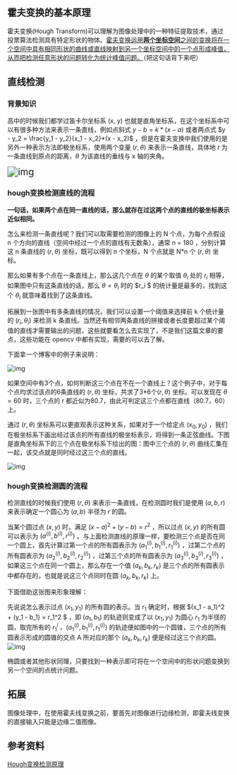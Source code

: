 ## 霍夫变换的基本原理

霍夫变换(Hough Transform)可以理解为图像处理中的一种特征提取技术，通过投票算法检测具有特定形状的物体。<u>霍夫变换运用**两个坐标空间**之间的变换将在一个空间中具有相同形状的曲线或直线映射到另一个坐标空间中的一个点形成峰值，从而把检测任意形状的问题转化为统计峰值问题。</u>（把这句话背下来吧）

## 直线检测

### 背景知识

高中的时候我们都学过笛卡尔坐标系 (x, y) 也就是直角坐标系，在这个坐标系中可以有很多种方法来表示一条直线，例如点斜式 $y - b = k*(x - a)$ 或者两点式 $y - y_2 = \frac{y_1 - y_2}{x_1 - x_2}*(x - x_2)$ ，但是在霍夫变换中我们使用的是另外一种表示方法即极坐标系，使用两个变量 $(r, \theta)$ 来表示一条直线，具体地 $r$ 为一条直线到原点的距离，$\theta$ 为该直线的垂线与 x 轴的夹角。

<img src="https://i.loli.net/2020/05/18/LJqOWVRHSrPTGFc.gif" alt="img" style="zoom:150%;" />

### hough变换检测直线的流程

**一句话，如果两个点在同一直线的话，那么就存在过这两个点的直线的极坐标表示近似相同。**

怎么来检测一条直线呢？我们可以取需要检测的图像上的 N 个点，为每个点假设 n 个方向的直线（空间中经过一个点的直线有无数条），通常 n = 180 ，分别计算这 n 条直线的 $(r, \theta)$ 坐标，既可以得到 n 个坐标，N 个点就是 N*n 个 $(r, \theta)$ 坐标。

那么如果有多个点在一条直线上，那么这几个点在 $\theta$ 的某个取值 $\theta_i$ 处的 $r_i$ 相等，如果图中只有这条直线的话，那么 $\theta = \theta_i$ 时的 $r_i $ 的统计量是最多的，找到这个 $\theta_i$ 就意味着找到了这条直线。

拓展到一张图中有多条直线的情况，我们可以设置一个阈值来选择前 k 个统计量的 $(r_i, \theta_i)$ 来检测 k 条直线。当然还有相邻两条直线的拼接或者长度要超过某个阈值的直线才需要输出的问题，这些就要看怎么去实现了，不是我们这篇文章的要点，这些功能在 opencv 中都有实现，需要的可以去了解。

下面拿一个博客中的例子来说明：

![img](https://i.loli.net/2020/05/18/dieU4B871rtCPRM.jpg)

如果空间中有3个点，如何判断这三个点在不在一个直线上？这个例子中，对于每个点均求过该点的6条直线的 $(r,\theta)$ 坐标，共求了3*6个$(r,\theta)$ 坐标。可以发现在 $\theta = 60$ 时，三个点的 r 都近似为80.7，由此可判定这三个点都在直线（80.7，60）上。

通过 $(r, \theta)$  坐标系可以更直观表示这种关系，如果对于一个给定点 $(x_0,y_0)$ ，我们在极坐标系下画出经过该点的所有直线的极坐标表示，将得到一条正弦曲线。下图是直角坐标系下的三个点在极坐标系下绘出的图：图中三个点的 $(r, \theta)$  曲线汇集在一起，该交点就是同时经过这三个点的直线。 

![img](https://i.loli.net/2020/05/18/2oUrP4SNmYCyZWw.jpg)

### hough变换检测圆的流程

检测直线的时候我们使用 $(r, \theta)$ 来表示一条直线，在检测圆时我们是使用 $(a,b,r)$ 来表示确定一个圆心为 $(a,b)$ 半径为 $r$ 的圆。

当某个圆过点 $(x,y)$ 时，满足 $(x - a)^2 + (y - b) = r^2$ ，所以过点 $(x,y)$ 的所有圆可以表示为 $(a^{(i)},b^{(i)}, r^{(i)})$ 。与上面检测直线的原理一样，要检测三个点是否在同一个圆上，首先计算过第一个点的所有圆表示为 $(a_1^{(i)},b_1^{(i)}, r_1^{(i)})$ ，过第二个点的所有圆表示为 $(a_2^{(i)},b_2^{(i)}, r_2^{(i)})$ ，过第三个点的所有圆表示为 $(a_3^{(i)},b_3^{(i)}, r_3^{(i)})$ ，如果这三个点在同一个圆上，那么存在一个值 $(a_k, b_k, r_k)$ 是三个点的所有圆表示中都存在的，也就是说这三个点同时在圆  $(a_k, b_k, r_k)$ 上。

下面借助这张图来形象理解：

先说说怎么表示过点 $(x_1, y_1)$ 的所有圆的表示。当 $r_1$ 确定时，根据  $(x_1 - a_1)^2 + (y_1 - b_1) = r_1^2 $ ，即 $(a_1,b_1)$ 的轨迹则变成了以 $(x_1, y_1)$ 为圆心 $r_1$ 为半径的圆，取完所有的 $r_1^i$ ，$(a_1^{(i)},b_1^{(i)}, r_1^{(i)})$ 的轨迹便如图中的一个圆锥，三个点的所有圆表示形成的圆锥的交点 A 所对应的那个   $(a_k, b_k, r_k)$ 便是经过这三个点的圆。![img](https://i.loli.net/2020/05/18/EJeyXO5zkruFtTq.jpg)

椭圆或者其他形状同理，只要找到一种表示即可将在一个空间中的形状问题变换到另一个空间的点统计问题。

## 拓展

图像处理中，在使用霍夫线变换之前，要首先对图像进行边缘检测，即霍夫线变换的直接输入只能是边缘二值图像。

## 参考资料

[Hough变换检测原理](https://blog.csdn.net/shenziheng1/article/details/75307410)